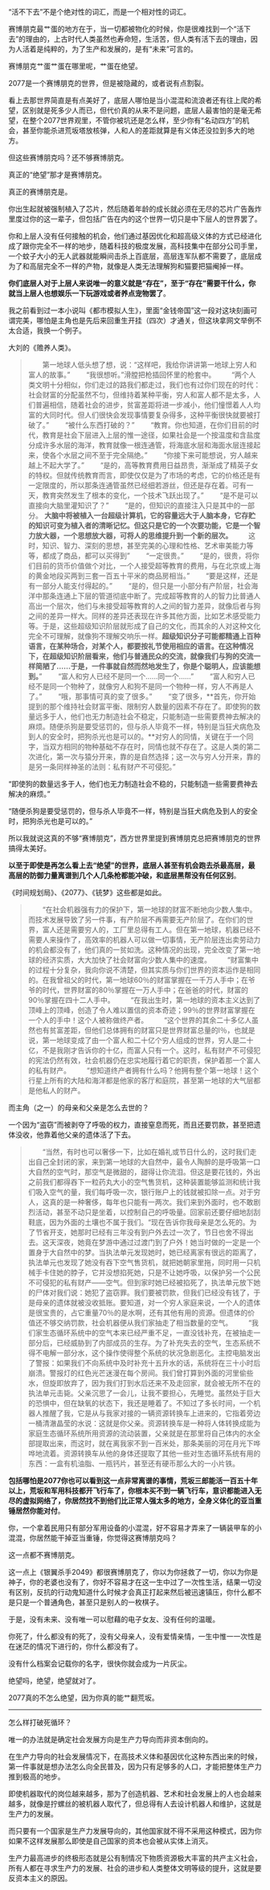 “活不下去”不是个绝对性的词汇，而是一个相对性的词汇。

赛博朋克最艹蛋的地方在于，当一切都被物化的时候，你是很难找到一个“活下去”的理由的，上古时代人类虽然也寿命短，生活苦，但人类有活下去的理由，因为人活着是纯粹的，为了生产和发展的，是有“未来”可言的。

赛博朋克艹蛋艹蛋在哪里呢，艹蛋在绝望。

2077是一个赛博朋克的世界，但是被隐藏的，或者说有点割裂。

看上去那世界简直是有点美好了，底层人哪怕是当小混混和流浪者还有往上爬的希望，区别就是死多少人而已，但代价真的从来不是问题，底层人最害怕的是毫无希望，在整个2077世界观里，不管你被坑还是怎么样，至少你有“名动四方”的机会，甚至你能杀进荒坂塔放核弹，人和人的差距就算是有义体还没拉到多大的地方。

但这些赛博朋克吗？还不够赛博朋克。

真正的“绝望”那才是赛博朋克。

真正的赛博朋克是。

你出生起就被强制植入了芯片，然后随着年龄的成长就必须在无尽的芯片广告轰炸里度过你的这一辈子，但包括广告在内的这个世界一切只是中下层人的世界罢了。

你和上层人没有任何接触的机会，他们通过基因优化和超高级义体的方式已经进化成了跟你完全不一样的地步，随着科技的极度发展，高科技集中在部分公司手里，一个蚊子大小的无人武器就能瞬间击杀上百底层，高层连军队都不需要了，底层成为了和高层完全不一样的产物，就像是人类无法理解狗和猫要把猫阉掉一样。

**你们底层人对于上层人来说唯一的意义就是“存在”，至于“存在”需要干什么，你就当上层人也想娱乐一下玩游戏或者养点宠物罢了**。

我之前看到过一本小说叫《都市模拟人生》，里面“金钱帝国”这一段对这块刻画可谓完美，哪怕是主角也是先后来回重生开挂（四次）才通关，但这块拿网文举例不太合适，我换一个例子。

大刘的《赡养人类》。

> 　　第一地球人低头想了想，说：“这样吧，我给你讲讲第一地球上穷人和富人的故事。”
> 　　“我很想听。”滑膛把枪插回怀里的枪套中。
> 　　“两个人类文明十分相似，你们走过的路我们都走过，我们也有过你们现在的时代：社会财富的分配虽然不匀，但维持着某种平衡，穷人和富人都不是太多，人们普遍相信，随着社会的进步，贫富差距将进一步减小，他们憧憬着人人均富的大同时代。但人们很快会发现事情要复杂得多，这种平衡很快就要被打破了。”
> 　　“被什么东西打破的？”
> 　　“教育。你也知道，在你们目前的时代，教育是社会下层进入上层的惟一途径，如果社会是一个按温度和含盐度分成许多水层的海洋，教育就像一根连通管，将海底水层和海面水层连接起来，使各个水层之间不至于完全隔绝。”
> 　　“你接下来可能想说，穷人越来越上不起大学了。”
> 　　“是的，高等教育费用日益昂贵，渐渐成了精英子女的特权。但就传统教育而言，即使仅仅是为了市场的考虑，它的价格还是有一定限度的，所以那条连通管虽然已经细若游丝，但还是存在着。可有一天，教育突然发生了根本的变化，一个技术飞跃出现了。”
> 　　“是不是可以直接向大脑里灌知识了？”
> 　　“是的，但知识的直接注入只是其中的一部分。
> **大脑中将被植入一台超级计算机，它的容量远大于人脑本身，它存贮的知识可变为植入者的清晰记忆。但这只是它的一个次要功能，它是一个智力放大器，一个思想放大器，可将人的思维提升到一个新的层次。**
> 　　这时，知识、智力、深刻的思想，甚至完美的心理和性格、艺术审美能力等等，都成了商品，都可以买得到”
> 　　“一定很贵。”
> 　　“是的，很贵，将你们目前的货币价值做个对比，一个人接受超等教育的费用，与在北京或上海的黄金地段买两到三套一百五十平米的商品房相当。”
> 　　“要是这样，还是有一部分人能支付得起的。”
> 　　“是的，但只是一小部分有产阶层，社会海洋中那条连通上下层的管道彻底中断了。完成超等教育的人的智力比普通人高出一个层次，他们与未接受超等教育的人之间的智力差异，就像后者与狗之间的差异一样大。同样的差异还表现在许多其他方面，比如艺术感受能力等。于是，这些超级知识阶层就形成了自己的文化，而其余的人对这种文化完全不可理解，就像狗不理解交响乐一样。**超级知识分子可能都精通上百种语言，在某种场合，对某个人，都要按礼节使用相应的语言。在这种情况下，在超级知识阶层看来，他们与普通民众的交流，就像我们与狗的交流一样简陋了……于是，一件事就自然而然地发生了，你是个聪明人，应该能想到。**”
> 　　“富人和穷人已经不是同一个……同一个……”
> 　　“富人和穷人已经不是同一个物种了，就像穷人和狗不是同一个物种一样，穷人不再是人了。”
> 　　“哦，那事情可真的变了很多。”
> 　　“变了很多，**首先，你开始提到的那个维持社会财富平衡、限制穷人数量的因素不存在了。即使狗的数量远多于人，他们也无力制造社会不稳定，只能制造一些需要费神去解决的麻烦。随便杀狗是要受惩罚的，但与杀人毕竟不一样，特别是当狂犬病危及到人的安全时，把狗杀光也是可以的。**对穷人的同情，关键在于一个同字，当双方相同的物种基础不存在时，同情也就不存在了。这是人类的第二次进化，第一次与猿分开来，靠的是自然选择；这一次与穷人分开来，靠的是另一条同样神圣的法则：私有财产不可侵犯。”

“即使狗的数量远多于人，他们也无力制造社会不稳的，只能制造一些需要费神去解决的麻烦。”

“随便杀狗是要受惩罚的，但与杀人毕竟不一样，特别是当狂犬病危及到人的安全时，把狗杀光也是可以的。”

所以我就说这真的不够“赛博朋克”，西方世界里提到赛博朋克总把赛博朋克的世界搞得太美好。

**以至于即使是再怎么看上去“绝望”的世界，底层人甚至有机会跑去杀最高层，最高层的防御力量离谱到几个人几条枪都能冲破，和底层黑帮没有任何区别**。

《时间规划局》、《2077》、《铳梦》这些都是如此。

> 　　“在社会机器强有力的保护下，第一地球的财富不断地向少数人集中。而技术发展导致了另一件事，有产阶层不再需要无产阶层了。在你们的世界，富人还是需要穷人的，工厂里总得有工人。但在第一地球，机器已经不需要人来操作了，高效率的机器人可以做一切事情，无产阶层连出卖劳动力的机会都没有了，他们真的一贫如洗。这种情况的出现，完全改变了第一地球的经济实质，大大加快了社会财富向少数人集中的速度。
> 　　“财富集中的过程十分复杂，我向你说不清楚，但其实质与你们世界的资本运作是相同的。在我曾祖父的时代，第一地球60％的财富掌握在一千万人手中；在爷爷的时代，世界财富的80％掌握在一万人手中；在爸爸的时代，财富的90％掌握在四十二人手中。
> 　　“在我出生时，第一地球的资本主义达到了顶峰上的顶峰，创造了令人难以置信的资本奇迹；99％的世界财富掌握在一个人的手中！这个人被称做终产者。
> 　　“这个世界的其余二十多亿人虽然也有贫富差距，但他们总体拥有的财富只是世界财富总量的l％，也就是说，第一地球变成了由一个富人和二十亿个穷人组成的世界，穷人是二十亿，不是我刚才告诉你的十亿，而富人只有一个。这时，私有财产不可侵犯的宪法仍然有效，社会机器仍在忠实地履行着它的职责，保护着那一个富人的私有财产。
> 　　“想知道终产者拥有什么吗？他拥有整个第一地球！这个行星上所有的大陆和海洋都是他家的客厅和庭院，甚至第一地球的大气层都是他私人的财产。

而主角（之一）的母亲和父亲是怎么去世的？

一个因为“盗窃”而被剥夺了呼吸的权力，直接窒息而死，而且还要罚款，甚至把遗体没收，他靠着他父亲的遗体活了下去。

> 　　“当然，有时也可以奢侈一下，比如在婚礼或节日什么的，这时我们走出自己全封闭的家，来到第一地球的大自然中，最令人陶醉的是呼吸第一口大自然的空气时，那空气是微甜的，甜得让你流泪。但这是要花钱的，外出之前我们都得吞下一粒药丸大小的空气售货机，这种装置能够监测和统计我们吸入空气的量，我们每呼吸一次，银行账户上的钱就被扣除一点。对于穷人，这真的是一种奢侈，每年也只能有一两次。我们来到外面时，也不敢剧烈活动，甚至不动只是坐着，以控制自己的呼吸量。回家前还要仔细地刮刮鞋底，因为外面的土壤也不属于我们。“现在告诉你我母亲是怎么死的。为了节省开支，她那时已经有三年没有到户外去过一次了，节日也舍不得出去。这天深夜，她竟在梦游中通过过渡门到了户外！她当时做的一定是一个置身于大自然中的梦。当执法单元发现她时，她已经离家有很远的距离了，执法单元也发现了她没有吞下空气售货机，就把她朝家里拖，同时用一只机械手卡住她的脖子，它并没想掐死她，只是不让她呼吸，以保护另一个公民不可侵犯的私有财产——空气。但到家时她已经被掐死了，执法单元放下她的尸体对我们说：她犯了盗窃罪。我们要被罚款，但我们已经没有钱了，于是母亲的遗体就被没收抵账。要知道，对一个穷人家庭来说，一个人的遗体是很宝贵的，占它重量70％的是水啊，还有其他有用的资源。但遗体的价值还不够交纳罚款，社会机器便从我们家抽走了相当数量的空气。
> 　　“我们家生态循环系统中的空气本来已经严重不足，一直没钱补充，在被抽走一部分后，已经威胁到了内部成员的生存。为了补充失去的空气，生态系统不得不电解一部分水，这个操作使得整个系统的状况急剧恶化。主控电脑发出了警报：如果我们不向系统中及时补充十五升水的话，系统将在三十小时后崩溃。警报灯的红色光芒迷漫在每个房间。我们曾打算到外面的河里偷些水，但旋即放弃了，因为我们打到水后还来不及走回家，就会被无所不在的执法单元击毙。父亲沉思了一会儿，让我不要担心，先睡觉。虽然处于巨大的恐惧中，但在缺氧的状态下，我还是睡着了。不知过了多长时间，一个机器人推醒了我，它是从与我家对接的一辆资源转换车上进来的，它指着旁边一桶清澈晶莹的水说：这就是你父亲。资源转换车是一种将人体转换成能为家庭生态循环系统所用资源的流动装置，父亲就是在那里将自己体内的水全部提取出来，而这时，就在离我家不到一百米处，那条美丽的河在月光下哗哗地流着。资源转换车从他的身体还提取了其他一些对生态循环系统有用的东西：一盒有机油脂、一瓶钙片，甚至还有硬币那么大的一小片铁。

**包括哪怕是2077你也可以看到这一点非常离谱的事情，荒坂三郎能活一百五十年以上，荒坂和军用科技都开飞行车了，你根本买不到一辆飞行车，意识都能进入无尽的虚拟网络了，你居然找不到他们比正常人强太多的地方，全身义体化的亚当重锤居然你能对付**。

你，一个拿着民用只有部分军用设备的小混混，好不容易才弄来了一辆装甲车的小混混，你居然能干掉亚当重锤，你觉得这赛博朋克吗？

这一点都不赛博朋克。

这一点上《银翼杀手2049》都很赛博朋克了，你以为你拯救了一切，你以为你是神子，你的老婆也没有了，你好不容易才在这一生中过了一次性生活，结果一切没有区别，反抗的行动鬼知道什么时候才会真正打起来然后被迅速镇压，你什么都不是只是一个普通角色，甚至只是别人的一枚棋子。

于是，没有未来、没有唯一可以慰藉的电子女友、没有任何的温暖。

你死了，什么都没有的死了，没有父母亲人，没有爱情亲情，一生中惟一一次性是在迷茫的情况下进行的，你什么都没有了。

没有什么档案会记载你的名字，很快你就会成为一片灰尘。

绝望吗，绝望，绝望就对了。

2077真的不怎么绝望，因为你真的能艹翻荒坂。

------

怎么样打破死循环？

唯一的办法就是确定社会发展方向是生产力导向而非资本倒向的。

在生产力导向的社会发展情况下，在高技术义体和基因优化这种东西出来的时候，第一件事就是想办法怎么向全民普及，因为只有足够多的人口，才能把整体生产力推到极高的地步。

即使机器取代的岗位越来越多，那为了创造机器、艺术和社会发展上的人也会越来越多，就像是拧螺丝的被机器人取代了，但总得有人去设计机器人和维护，这就是生产力的发展。

而只要有一个国家是生产力发展导向的，其他国家就不得不采用这种模式，因为你如果不这样发展那么即使是自己国家的资本也会被从实体上消灭。

生产力最高进步的终极形态就是公有制情况下物质资源极大丰富的共产主义社会，所有人都在寻求生产力的发展、社会的进步和人类整体文明等级的提升，这就是要反资本主义的原因。
